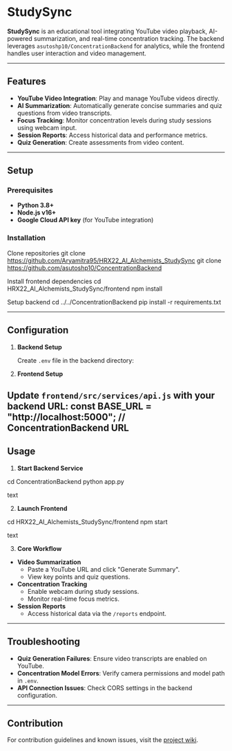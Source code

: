 # StudySync

**StudySync** is an educational tool integrating YouTube video playback, AI-powered summarization, and real-time concentration tracking. The backend leverages `asutoshp10/ConcentrationBackend` for analytics, while the frontend handles user interaction and video management.

---

## Features

- **YouTube Video Integration**: Play and manage YouTube videos directly.
- **AI Summarization**: Automatically generate concise summaries and quiz questions from video transcripts.
- **Focus Tracking**: Monitor concentration levels during study sessions using webcam input.
- **Session Reports**: Access historical data and performance metrics.
- **Quiz Generation**: Create assessments from video content.

---

## Setup

### Prerequisites

- **Python 3.8+**
- **Node.js v16+**
- **Google Cloud API key** (for YouTube integration)

### Installation

Clone repositories
git clone https://github.com/Aryamitra95/HRX22_AI_Alchemists_StudySync
git clone https://github.com/asutoshp10/ConcentrationBackend

Install frontend dependencies
cd HRX22_AI_Alchemists_StudySync/frontend
npm install

Setup backend
cd ../../ConcentrationBackend
pip install -r requirements.txt

---

## Configuration

1. **Backend Setup**

   Create `.env` file in the backend directory:

2. **Frontend Setup**

Update `frontend/src/services/api.js` with your backend URL:
const BASE_URL = "http://localhost:5000"; // ConcentrationBackend URL
---

## Usage

1. **Start Backend Service**

cd ConcentrationBackend
python app.py

text

2. **Launch Frontend**

cd HRX22_AI_Alchemists_StudySync/frontend
npm start

text

3. **Core Workflow**

- **Video Summarization**
  - Paste a YouTube URL and click "Generate Summary".
  - View key points and quiz questions.
- **Concentration Tracking**
  - Enable webcam during study sessions.
  - Monitor real-time focus metrics.
- **Session Reports**
  - Access historical data via the `/reports` endpoint.

---

## Troubleshooting

- **Quiz Generation Failures**: Ensure video transcripts are enabled on YouTube.
- **Concentration Model Errors**: Verify camera permissions and model path in `.env`.
- **API Connection Issues**: Check CORS settings in the backend configuration.

---

## Contribution

For contribution guidelines and known issues, visit the [project wiki](https://github.com/Aryamitra95/HRX22_AI_Alchemists_StudySync).

